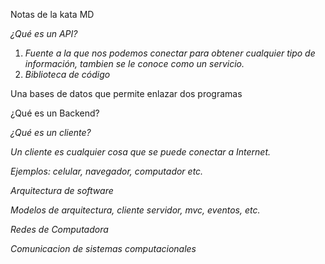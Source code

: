  Notas de la kata MD














*¿Qué es un API?*

1. *Fuente a la que nos podemos conectar para obtener cualquier tipo de información, tambien se le conoce como un servicio.*
2. *Biblioteca de código*


Una bases de datos que permite enlazar dos programas

¿Qué es un Backend?


*¿Qué es un cliente?*

*Un cliente es cualquier cosa que se puede conectar a Internet.*

*Ejemplos: celular, navegador, computador etc.*



*Arquitectura de software*

*Modelos de arquitectura, cliente servidor, mvc, eventos, etc.*


*Redes de Computadora*

*Comunicacion de sistemas computacionales*
